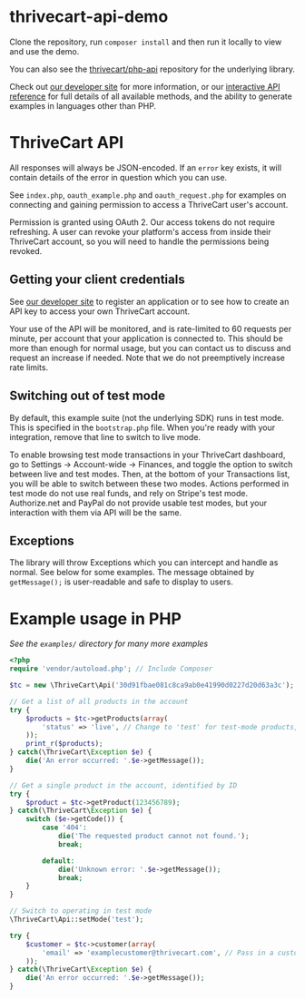 # thrivecart-api-demo
Clone the repository, run `composer install` and then run it locally to view and use the demo.

You can also see the [thrivecart/php-api](https://github.com/thrivecart/php-api/) repository for the underlying library.

Check out [our developer site](https://developers.thrivecart.com/) for more information, or our [interactive API reference](https://apidocs.thrivecart.com) for full details of all available methods, and the ability to generate examples in languages other than PHP.

# ThriveCart API
All responses will always be JSON-encoded. If an `error` key exists, it will contain details of the error in question which you can use.

See `index.php`, `oauth_example.php` and `oauth_request.php` for examples on connecting and gaining permission to access a ThriveCart user's account.

Permission is granted using OAuth 2. Our access tokens do not require refreshing. A user can revoke your platform's access from inside their ThriveCart account, so you will need to handle the permissions being revoked.

## Getting your client credentials
See [our developer site](https://developers.thrivecart.com/) to register an application or to see how to create an API key to access your own ThriveCart account.

Your use of the API will be monitored, and is rate-limited to 60 requests per minute, per account that your application is connected to. This should be more than enough for normal usage, but you can contact us to discuss and request an increase if needed. Note that we do not preemptively increase rate limits.

## Switching out of test mode
By default, this example suite (not the underlying SDK) runs in test mode. This is specified in the `bootstrap.php` file. When you're ready with your integration, remove that line to switch to live mode.

To enable browsing test mode transactions in your ThriveCart dashboard, go to Settings -> Account-wide -> Finances, and toggle the option to switch between live and test modes. Then, at the bottom of your Transactions list, you will be able to switch between these two modes. Actions performed in test mode do not use real funds, and rely on Stripe's test mode. Authorize.net and PayPal do not provide usable test modes, but your interaction with them via API will be the same.

## Exceptions
The library will throw Exceptions which you can intercept and handle as normal. See below for some examples. The message obtained by `getMessage();` is user-readable and safe to display to users.

# Example usage in PHP
_See the `examples/` directory for many more examples_

```php
<?php
require 'vendor/autoload.php'; // Include Composer

$tc = new \ThriveCart\Api('30d91fbae081c8ca9ab0e41990d0227d20d63a3c'); // Pass in your access token or API key

// Get a list of all products in the account
try {
	$products = $tc->getProducts(array(
		'status' => 'live', // Change to 'test' for test-mode products, or omit entirely for all products
	));
	print_r($products);
} catch(\ThriveCart\Exception $e) {
	die('An error occurred: '.$e->getMessage());
}

// Get a single product in the account, identified by ID
try {
	$product = $tc->getProduct(123456789);
} catch(\ThriveCart\Exception $e) {
	switch ($e->getCode()) {
		case '404':
			die('The requested product cannot not found.');
			break;

		default:
			die('Unknown error: '.$e->getMessage());
			break;
	}
}

// Switch to operating in test mode
\ThriveCart\Api::setMode('test');

try {
	$customer = $tc->customer(array(
		'email' => 'examplecustomer@thrivecart.com', // Pass in a customer email to load their details, as well as purchases and subscriptions
	));
} catch(\ThriveCart\Exception $e) {
	die('An error occurred: '.$e->getMessage());
}
```
